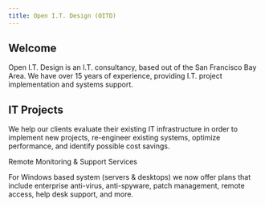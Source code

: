```yaml
---
title: Open I.T. Design (OITD)
---
```


## Welcome

Open I.T. Design is an I.T. consultancy, based out of the San Francisco Bay Area. We have over 15 years of experience, providing I.T. project implementation and systems support.

## IT Projects

We help our clients evaluate their existing IT infrastructure in order to implement new projects, re-engineer existing systems, optimize performance, and identify possible cost savings.

Remote Monitoring & Support Services

For Windows based system (servers & desktops) we now offer plans that include enterprise anti-virus, anti-spyware, patch management, remote access, help desk support, and more.

